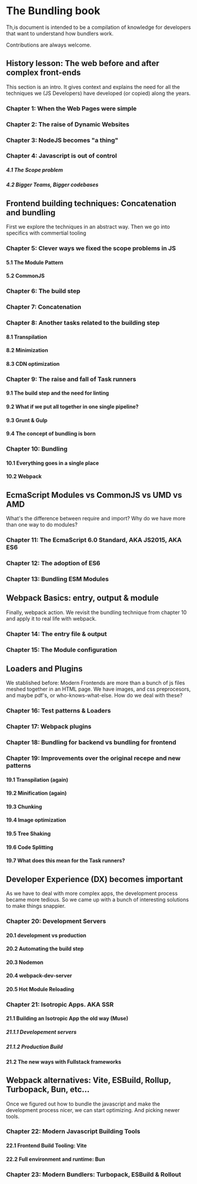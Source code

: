 # The Bundling book
Th,is document is intended to be a compilation of knowledge for developers that want to understand how bundlers work.

Contributions are always welcome.

## History lesson: The web before and after complex front-ends

This section is an intro. It gives context and explains the need for all the techniques we (JS Developers) have developed (or copied) along the years.

### Chapter 1: When the Web Pages were simple

### Chapter 2: The raise of Dynamic Websites

### Chapter 3: NodeJS becomes "a thing"

### Chapter 4: Javascript is out of control

##### 4.1 The Scope problem

##### 4.2 Bigger Teams, Bigger codebases

## Frontend building techniques: Concatenation and bundling

First we explore the techniques in an abstract way. Then we go into specifics with commertial tooling

### Chapter 5: Clever ways we fixed the scope problems in JS

#### 5.1 The Module Pattern

#### 5.2 CommonJS

### Chapter 6: The build step

### Chapter 7: Concatenation

### Chapter 8: Another tasks related to the building step

#### 8.1 Transpilation

#### 8.2 Minimization

#### 8.3 CDN optimization

### Chapter 9: The raise and fall of Task runners

#### 9.1 The build step and the need for linting

#### 9.2 What if we put all together in one single pipeline?

#### 9.3 Grunt & Gulp

#### 9.4 The concept of bundling is born

### Chapter 10: Bundling

#### 10.1 Everything goes in a single place

#### 10.2 Webpack

## EcmaScript Modules vs CommonJS vs UMD vs AMD

What's the difference between require and import? Why do we have more than one way to do modules?

### Chapter 11: The EcmaScript 6.0 Standard, AKA JS2015, AKA ES6

### Chapter 12: The adoption of ES6

### Chapter 13: Bundling ESM Modules

## Webpack Basics: entry, output & module

Finally, webpack action. We revisit the bundling technique from chapter 10 and apply it to real life with webpack.

### Chapter 14: The entry file & output

### Chapter 15: The Module configuration

## Loaders and Plugins

We stablished before: Modern Frontends are more than a bunch of js files meshed together in an HTML page. We have images, and css preprocesors, and maybe pdf's, or who-knows-what-else. How do we deal with these?

### Chapter 16: Test patterns & Loaders

### Chapter 17: Webpack plugins

### Chapter 18: Bundling for backend vs bundling for frontend

### Chapter 19: Improvements over the original recepe and new patterns

#### 19.1 Transpilation (again)

#### 19.2 Minification (again)

#### 19.3 Chunking

#### 19.4 Image optimization

#### 19.5 Tree Shaking

#### 19.6 Code Splitting

#### 19.7 What does this mean for the Task runners?

## Developer Experience (DX) becomes important

As we have to deal with more complex apps, the development process became more tedious. So we came up with a bunch of interesting solutions to make things snappier.

### Chapter 20: Development Servers

#### 20.1 development vs production

#### 20.2 Automating the build step

#### 20.3 Nodemon

#### 20.4 webpack-dev-server

#### 20.5 Hot Module Reloading

### Chapter 21: Isotropic Apps. AKA SSR

#### 21.1 Building an Isotropic App the old way (Muse)

##### 21.1.1 Developement servers

##### 21.1.2 Production Build

#### 21.2 The new ways with Fullstack frameworks

## Webpack alternatives: Vite, ESBuild, Rollup, Turbopack, Bun, etc...

Once we figured out how to bundle the javascript and make the development process nicer, we can start optimizing. And picking newer tools.

### Chapter 22: Modern Javascript Building Tools

#### 22.1 Frontend Build Tooling: Vite

#### 22.2 Full environment and runtime: Bun

### Chapter 23: Modern Bundlers: Turbopack, ESBuild & Rollout

